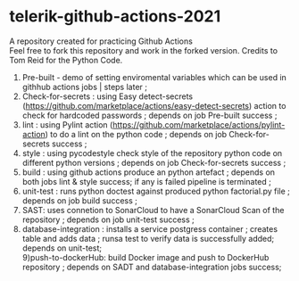 # telerik-github-actions-2021
A repository created for practicing Github Actions  
Feel free to fork this repository and work in the forked version.
Credits to Tom Reid for the Python Code.

1) Pre-built - demo of setting enviromental variables which can be used in githhub actions jobs | steps later ;
2) Check-for-secrets : using Easy detect-secrets (https://github.com/marketplace/actions/easy-detect-secrets) action to check for hardcoded passwords ; depends on  job Pre-built success ;  
3) lint : using Pylint action (https://github.com/marketplace/actions/pylint-action) to do a lint on the python code ; depends on job Check-for-secrets success ; 
4) style : using pycodestyle check style of  the repository python code on different python versions ; depends on job Check-for-secrets success ; 
5) build : using github actions produce an python artefact ; depends on both jobs lint & style success; if any is failed pipeline is terminated ; 
6) unit-test : runs python  doctest against produced python  factorial.py file ; depends on job build success ; 
7) SAST: uses connetion to SonarCloud to have a SonarCloud Scan of the repository ; depends on job unit-test  success ; 
8) database-integration :  installs a service postgress container ; creates table and adds data ; runsa test to verify data is successfully added; depends on unit-test;  
9)push-to-dockerHub: build Docker image and push to DockerHub repository ; depends on SADT and database-integration jobs success; 
